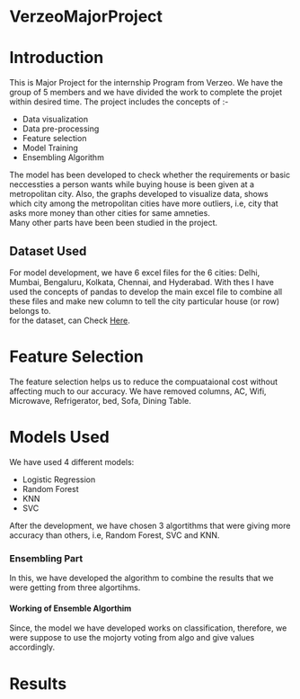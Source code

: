 # VerzeoMajorProject
<h1>Introduction</h1>
This is Major Project for the internship Program from Verzeo. We have the group of 5 members and we have divided the work to complete the projet within desired time. The project 
includes the concepts of :-
<ul>
<li> Data visualization</li>
<li> Data pre-processing</li>
<li> Feature selection</li>
<li> Model Training </li>
<li> Ensembling Algorithm</li>
</ul>
The model has been developed to check whether the requirements or basic neccessties a person wants while buying house is been given at a metropolitan city. Also, the graphs developed 
to visualize data, shows which city among the metropolitan cities have more outliers, i.e, city that asks more money than other cities for same amneties. 
<br>
Many other parts have been been studied in the project.
<br>
<h2>Dataset Used</h2>
For model development, we have 6 excel files for the 6 cities: Delhi, Mumbai, Bengaluru, Kolkata, Chennai, and Hyderabad. With thes I have used the concepts of pandas to develop
the main excel file to combine all these files and make new column to tell the city particular house (or row) belongs to.
<br>
for the dataset, can Check <a href="https://www.kaggle.com/ruchi798/housing-prices-in-metropolitan-areas-of-india">Here</a>.
<h1>Feature Selection</h1>
The feature selection helps us to reduce the compuataional cost without affecting much to our accuracy. We have removed columns, AC, Wifi, Microwave, Refrigerator, bed, Sofa, Dining Table.
<br>
<h1>Models Used</h1>
We have used 4 different models:
<ul>
  <li>Logistic Regression</li>
  <li>Random Forest</li>
  <li>KNN</li>
  <li>SVC</li>
</ul>
After the development, we have chosen 3 algortithms that were giving more accuracy than others, i.e, Random Forest, SVC and KNN.
<h3>Ensembling Part</h3>
In this, we have developed the algorithm to combine the results that we were getting from three algortihms.
<h4>Working of Ensemble Algorthim</h4>
Since, the model we have developed works on classification, therefore, we were suppose to use the mojorty voting from algo and give values accordingly.
<br>
<h1>Results</h1>

